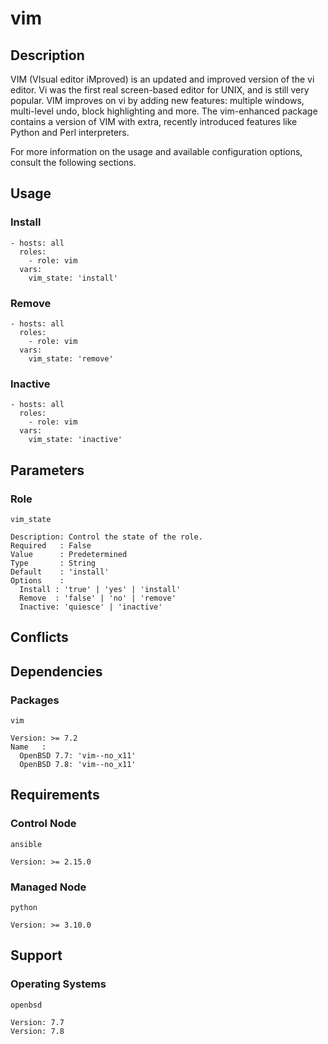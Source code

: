 # vim

## Description

VIM (VIsual editor iMproved) is an updated and improved version of the vi
editor. Vi was the first real screen-based editor for UNIX, and is still very
popular. VIM improves on vi by adding new features: multiple windows,
multi-level undo, block highlighting and more. The vim-enhanced package contains
a version of VIM with extra, recently introduced features like Python and Perl
interpreters.

For more information on the usage and available configuration options,
consult the following sections.

## Usage

### Install

```
- hosts: all
  roles:
    - role: vim
  vars:
    vim_state: 'install'
```

### Remove

```
- hosts: all
  roles:
    - role: vim
  vars:
    vim_state: 'remove'
```

### Inactive

```
- hosts: all
  roles:
    - role: vim
  vars:
    vim_state: 'inactive'
```

## Parameters

### Role

`vim_state`

    Description: Control the state of the role.
    Required   : False
    Value      : Predetermined
    Type       : String
    Default    : 'install'
    Options    :
      Install : 'true' | 'yes' | 'install'
      Remove  : 'false' | 'no' | 'remove'
      Inactive: 'quiesce' | 'inactive'

## Conflicts

## Dependencies

### Packages

`vim`

    Version: >= 7.2
    Name   :
      OpenBSD 7.7: 'vim--no_x11'
      OpenBSD 7.8: 'vim--no_x11'

## Requirements

### Control Node

`ansible`

    Version: >= 2.15.0

### Managed Node

`python`

    Version: >= 3.10.0

## Support

### Operating Systems

`openbsd`

    Version: 7.7
    Version: 7.8
